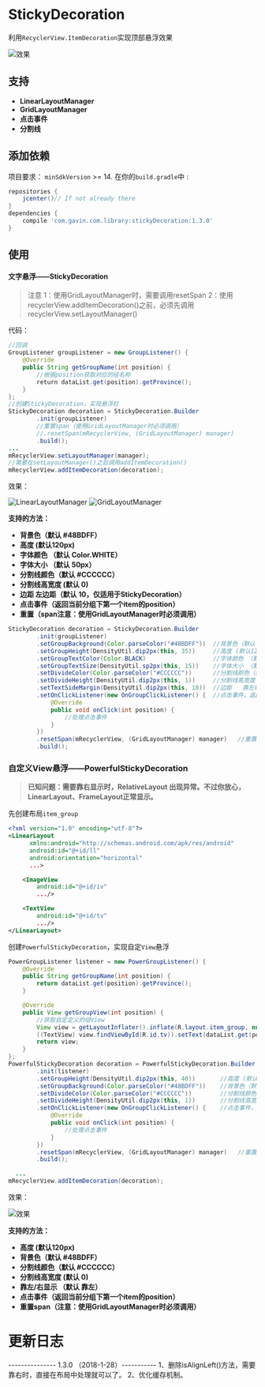 # StickyDecoration
利用`RecyclerView.ItemDecoration`实现顶部悬浮效果

![效果](http://upload-images.jianshu.io/upload_images/1638147-89986d7141741cdf.gif?imageMogr2/auto-orient/strip)

## 支持
- **LinearLayoutManager**
- **GridLayoutManager**
- **点击事件**
- **分割线**

## 添加依赖
项目要求： `minSdkVersion` >= 14.
在你的`build.gradle`中 :
```gradle
repositories {
    jcenter()// If not already there
}
dependencies {
    compile 'com.gavin.com.library:stickyDecoration:1.3.0'
}
```

## 使用

#### 文字悬浮——StickyDecoration
> 注意
1：使用GridLayoutManager时，需要调用resetSpan
2：使用recyclerView.addItemDecoration()之前，必须先调用recyclerView.setLayoutManager()

代码：
```java
//回调
GroupListener groupListener = new GroupListener() {
    @Override
    public String getGroupName(int position) {
        //根据position获取对应的组名称
        return dataList.get(position).getProvince();
    }
};
//创建StickyDecoration，实现悬浮栏
StickyDecoration decoration = StickyDecoration.Builder
        .init(groupListener)
        //重置span（使用GridLayoutManager时必须调用）
        //.resetSpan(mRecyclerView, (GridLayoutManager) manager)
        .build();
...
mRecyclerView.setLayoutManager(manager);
//需要在setLayoutManager()之后调用addItemDecoration()
mRecyclerView.addItemDecoration(decoration);
```
效果：

![LinearLayoutManager](http://upload-images.jianshu.io/upload_images/1638147-f3c2cbe712aa65fb.gif?imageMogr2/auto-orient/strip)
![GridLayoutManager](http://upload-images.jianshu.io/upload_images/1638147-e5e0374c896110d0.gif?imageMogr2/auto-orient/strip%7CimageView2/2/w/1240)

**支持的方法：**
- **背景色（默认 #48BDFF）**
- **高度 (默认120px)**
- **字体颜色 （默认 Color.WHITE）**
- **字体大小 （默认 50px）**
- **分割线颜色（默认 #CCCCCC）**
- **分割线高宽度 (默认 0)**
- **边距   左边距（默认 10，仅适用于StickyDecoration）**
- **点击事件（返回当前分组下第一个item的position）**
- **重置（span注意：使用GridLayoutManager时必须调用）**

```java
StickyDecoration decoration = StickyDecoration.Builder
        .init(groupListener)
        .setGroupBackground(Color.parseColor("#48BDFF"))  //背景色（默认 #48BDFF）
        .setGroupHeight(DensityUtil.dip2px(this, 35))     //高度 (默认120px)
        .setGroupTextColor(Color.BLACK)                   //字体颜色 （默认 Color.WHITE）
        .setGroupTextSize(DensityUtil.sp2px(this, 15))    //字体大小 （默认 50px）
        .setDivideColor(Color.parseColor("#CCCCCC"))      //分割线颜色（默认 #CCCCCC）
        .setDivideHeight(DensityUtil.dip2px(this, 1))     //分割线高宽度 (默认 0)
        .setTextSideMargin(DensityUtil.dip2px(this, 10))  //边距   靠左时为左边距  靠右时为右边距（默认 10）
        .setOnClickListener(new OnGroupClickListener() {  //点击事件，返回当前分组下第一个item的position
            @Override
            public void onClick(int position) {
                //处理点击事件
            }
        })
        .resetSpan(mRecyclerView, (GridLayoutManager) manager)   //重置span（注意：使用GridLayoutManager时必须调用）
        .build();
```

### 自定义View悬浮——PowerfulStickyDecoration

> **已知问题：需要靠右显示时，RelativeLayout 出现异常。不过你放心，LinearLayout、FrameLayout正常显示。**

先创建布局`item_group`
```xml
<?xml version="1.0" encoding="utf-8"?>
<LinearLayout
      xmlns:android="http://schemas.android.com/apk/res/android"
      android:id="@+id/ll"
      android:orientation="horizontal"
      ...>

    <ImageView
        android:id="@+id/iv"
        .../>

    <TextView
        android:id="@+id/tv"
        .../>
</LinearLayout>
```
创建`PowerfulStickyDecoration`，实现自定`View`悬浮
```java
PowerGroupListener listener = new PowerGroupListener() {
    @Override
    public String getGroupName(int position) {
        return dataList.get(position).getProvince();
    }

    @Override
    public View getGroupView(int position) {
        //获取自定定义的组View
        View view = getLayoutInflater().inflate(R.layout.item_group, null, false);
        ((TextView) view.findViewById(R.id.tv)).setText(dataList.get(position).getProvince());
        return view;
    }
};
PowerfulStickyDecoration decoration = PowerfulStickyDecoration.Builder
        .init(listener)
        .setGroupHeight(DensityUtil.dip2px(this, 40))       //高度 (默认120px)
        .setGroupBackground(Color.parseColor("#48BDFF"))    //背景色（默认 #48BDFF）
        .setDivideColor(Color.parseColor("#CCCCCC"))        //分割线颜色（默认 #CCCCCC）
        .setDivideHeight(DensityUtil.dip2px(this, 1))       //分割线高宽度 (默认 0)
        .setOnClickListener(new OnGroupClickListener() {    //点击事件，返回当前分组下第一个item的position
            @Override
            public void onClick(int position) {
                //处理点击事件
            }
        })
        .resetSpan(mRecyclerView, (GridLayoutManager) manager)   //重置span（注意：使用GridLayoutManager时必须调用）
        .build();

  ...
mRecyclerView.addItemDecoration(decoration);
```
效果：

![效果](http://upload-images.jianshu.io/upload_images/1638147-3fed255296a6c3db.gif?imageMogr2/auto-orient/strip)

**支持的方法：**
-  **高度 (默认120px)**
- **背景色（默认 #48BDFF）**
- **分割线颜色（默认 #CCCCCC）**
- **分割线高宽度 (默认 0)**
- **靠左/右显示  （默认 靠左）**
- **点击事件（返回当前分组下第一个item的position）**
- **重置span（注意：使用GridLayoutManager时必须调用）**

# 更新日志
--------------- 1.3.0 （2018-1-28）-----------
1、删除isAlignLeft()方法，需要靠右时，直接在布局中处理就可以了。
2、优化缓存机制。